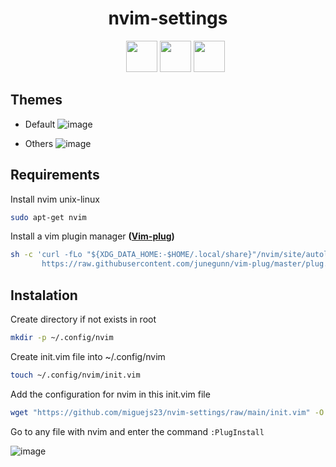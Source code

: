 
<h1 align='center'> nvim-settings</h1>
<ul align="center">
  <img src='https://user-images.githubusercontent.com/102398717/160274265-e529f3fd-2c17-4084-b61b-702f29b50f66.png' width="50px">
  
  <img src='https://user-images.githubusercontent.com/102398717/160274127-9126e47a-5a8d-41a0-a1a9-1544fa2666aa.png' width='50px'>
  <img src='https://user-images.githubusercontent.com/102398717/160273971-2552d556-c264-4008-aea7-3a74bc9c5c25.png' width="50px">
</ul>

## Themes
- Default
![image](https://user-images.githubusercontent.com/102398717/163711480-16e38023-7925-446b-b33c-226b3cdf8fe4.png)

- Others
![image](https://user-images.githubusercontent.com/102398717/160276513-553fe5b9-85bc-4432-8112-2dfd5290cac6.png)

## Requirements
Install nvim unix-linux
```bash 
sudo apt-get nvim
```
Install a vim plugin manager **([Vim-plug](https://github.com/junegunn/vim-plug))**
```bash
sh -c 'curl -fLo "${XDG_DATA_HOME:-$HOME/.local/share}"/nvim/site/autoload/plug.vim --create-dirs \
       https://raw.githubusercontent.com/junegunn/vim-plug/master/plug.vim'
```
## Instalation
Create directory if not exists in root
```bash
mkdir -p ~/.config/nvim
```
Create init.vim file into ~/.config/nvim
```bash
touch ~/.config/nvim/init.vim
```
Add the configuration for nvim in this init.vim file
```bash
wget "https://github.com/miguejs23/nvim-settings/raw/main/init.vim" -O ~/.config/nvim/init.vim
```
Go to any file with nvim and enter the command ```:PlugInstall```

![image](https://user-images.githubusercontent.com/102398717/160276259-6614e231-223d-4095-b3ac-b3bf68788c79.png)

